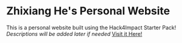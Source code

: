 # Zhixiang He's Personal Website
This is a personal website built using the Hack4Impact Starter Pack!
*Descriptions will be added later if needed*
[Visit it Here!](https://virnirr.github.io/zhi.github.io/)